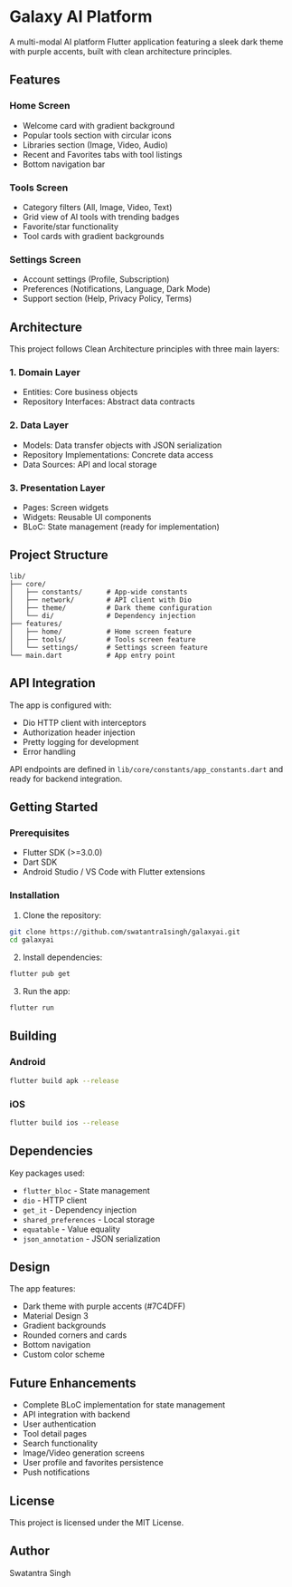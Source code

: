 # Galaxy AI Platform

A multi-modal AI platform Flutter application featuring a sleek dark theme with purple accents, built with clean architecture principles.

## Features

### Home Screen
- Welcome card with gradient background
- Popular tools section with circular icons
- Libraries section (Image, Video, Audio)
- Recent and Favorites tabs with tool listings
- Bottom navigation bar

### Tools Screen
- Category filters (All, Image, Video, Text)
- Grid view of AI tools with trending badges
- Favorite/star functionality
- Tool cards with gradient backgrounds

### Settings Screen
- Account settings (Profile, Subscription)
- Preferences (Notifications, Language, Dark Mode)
- Support section (Help, Privacy Policy, Terms)

## Architecture

This project follows Clean Architecture principles with three main layers:

### 1. Domain Layer
- Entities: Core business objects
- Repository Interfaces: Abstract data contracts

### 2. Data Layer
- Models: Data transfer objects with JSON serialization
- Repository Implementations: Concrete data access
- Data Sources: API and local storage

### 3. Presentation Layer
- Pages: Screen widgets
- Widgets: Reusable UI components
- BLoC: State management (ready for implementation)

## Project Structure

```
lib/
├── core/
│   ├── constants/      # App-wide constants
│   ├── network/        # API client with Dio
│   ├── theme/          # Dark theme configuration
│   └── di/             # Dependency injection
├── features/
│   ├── home/           # Home screen feature
│   ├── tools/          # Tools screen feature
│   └── settings/       # Settings screen feature
└── main.dart           # App entry point
```

## API Integration

The app is configured with:
- Dio HTTP client with interceptors
- Authorization header injection
- Pretty logging for development
- Error handling

API endpoints are defined in `lib/core/constants/app_constants.dart` and ready for backend integration.

## Getting Started

### Prerequisites
- Flutter SDK (>=3.0.0)
- Dart SDK
- Android Studio / VS Code with Flutter extensions

### Installation

1. Clone the repository:
```bash
git clone https://github.com/swatantra1singh/galaxyai.git
cd galaxyai
```

2. Install dependencies:
```bash
flutter pub get
```

3. Run the app:
```bash
flutter run
```

## Building

### Android
```bash
flutter build apk --release
```

### iOS
```bash
flutter build ios --release
```

## Dependencies

Key packages used:
- `flutter_bloc` - State management
- `dio` - HTTP client
- `get_it` - Dependency injection
- `shared_preferences` - Local storage
- `equatable` - Value equality
- `json_annotation` - JSON serialization

## Design

The app features:
- Dark theme with purple accents (#7C4DFF)
- Material Design 3
- Gradient backgrounds
- Rounded corners and cards
- Bottom navigation
- Custom color scheme

## Future Enhancements

- Complete BLoC implementation for state management
- API integration with backend
- User authentication
- Tool detail pages
- Search functionality
- Image/Video generation screens
- User profile and favorites persistence
- Push notifications

## License

This project is licensed under the MIT License.

## Author

Swatantra Singh
